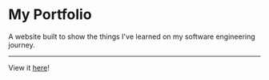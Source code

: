 # My Portfolio

A website built to show the things I've learned on my software engineering journey.
***
View it [here](https://www.matthewgoicochea.com)!
